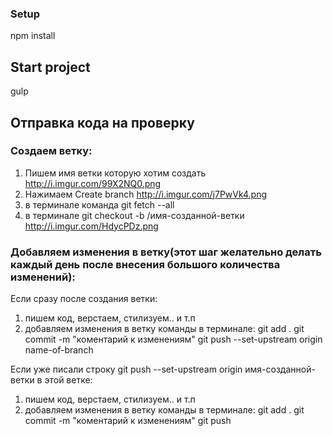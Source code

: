 ### Setup ###

npm install

## Start project ##

gulp

## Отправка кода на проверку ##

### Создаем ветку: ###
1) Пишем имя ветки которую хотим создать
http://i.imgur.com/99X2NQ0.png
2) Нажимаем Create branch
http://i.imgur.com/j7PwVk4.png
3) в терминале команда git fetch --all
4) в терминале git checkout -b /имя-созданной-ветки
http://i.imgur.com/HdycPDz.png

### Добавляем изменения в ветку(этот шаг желательно делать каждый день после внесения большого количества изменений): ###

Если сразу после создания ветки:
1) пишем код, верстаем, стилизуем.. и т.п
2) добавляем изменения в ветку 
команды в терминале:
git add .
git commit -m "коментарий к изменениям"
git push --set-upstream origin name-of-branch

Если уже писали строку git push --set-upstream origin имя-созданной-ветки в этой ветке:
1) пишем код, верстаем, стилизуем.. и т.п
2) добавляем изменения в ветку 
команды в терминале:
git add .
git commit -m "коментарий к изменениям"
git push

###  ###